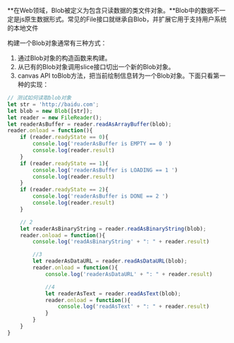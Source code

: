 **在Web领域，Blob被定义为包含只读数据的类文件对象。**Blob中的数据不一定是js原生数据形式。常见的File接口就继承自Blob，并扩展它用于支持用户系统的本地文件



构建一个Blob对象通常有三种方式：

1. 通过Blob对象的构造函数来构建。
2. 从已有的Blob对象调用slice接口切出一个新的Blob对象。
3. canvas API toBlob方法，把当前绘制信息转为一个Blob对象。下面只看第一种的实现：

```javascript
// 测试如何读取blob对象
let str = 'http://baidu.com';
let blob = new Blob([str]);
let reader = new FileReader();
let readerAsBuffer = reader.readAsArrayBuffer(blob);
reader.onload = function(){
    if (reader.readyState == 0){
        console.log('readerAsBuffer is EMPTY == 0 ')
        console.log(reader.result)
    }
    if (reader.readyState == 1){
        console.log('readerAsBuffer is LOADING == 1 ')
        console.log(reader.result)
    }
    if (reader.readyState == 2){
        console.log('readerAsBuffer is DONE == 2 ')
        console.log(reader.result)
    }

    // 2
    let readerAsBinaryString = reader.readAsBinaryString(blob);
    reader.onload = function(){
        console.log('readAsBinaryString' + ": " + reader.result)

        //3
        let readerAsDataURL = reader.readAsDataURL(blob);
        reader.onload = function(){
            console.log('readerAsDataURL' + ": " + reader.result)

            //4
            let readerAsText = reader.readAsText(blob);
            reader.onload = function(){
                console.log('readAsText' + ": " + reader.result)
            }
        }
    }
}


```

